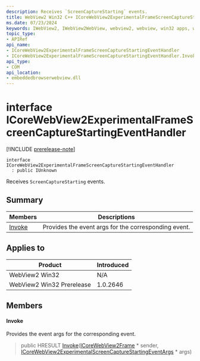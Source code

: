 ```yaml
---
description: Receives `ScreenCaptureStarting` events.
title: WebView2 Win32 C++ ICoreWebView2ExperimentalFrameScreenCaptureStartingEventHandler
ms.date: 07/23/2024
keywords: IWebView2, IWebView2WebView, webview2, webview, win32 apps, win32, edge, ICoreWebView2, ICoreWebView2Controller, browser control, edge html, ICoreWebView2ExperimentalFrameScreenCaptureStartingEventHandler
topic_type: 
- APIRef
api_name:
- ICoreWebView2ExperimentalFrameScreenCaptureStartingEventHandler
- ICoreWebView2ExperimentalFrameScreenCaptureStartingEventHandler.Invoke
api_type:
- COM
api_location:
- embeddedbrowserwebview.dll
---
```


# interface ICoreWebView2ExperimentalFrameScreenCaptureStartingEventHandler

[!INCLUDE [prerelease-note](../includes/prerelease-note.md)]

```
interface ICoreWebView2ExperimentalFrameScreenCaptureStartingEventHandler
  : public IUnknown
```

Receives `ScreenCaptureStarting` events.

## Summary

 Members                        | Descriptions
--------------------------------|---------------------------------------------
[Invoke](#invoke) | Provides the event args for the corresponding event.

## Applies to

Product                         | Introduced
--------------------------------|---------------------------------------------
WebView2 Win32            |    N/A
WebView2 Win32 Prerelease |    1.0.2646

## Members

#### Invoke

Provides the event args for the corresponding event.

> public HRESULT [Invoke](#invoke)([ICoreWebView2Frame](icorewebview2frame.md#icorewebview2frame) * sender, [ICoreWebView2ExperimentalScreenCaptureStartingEventArgs](icorewebview2experimentalscreencapturestartingeventargs.md#icorewebview2experimentalscreencapturestartingeventargs) * args)

